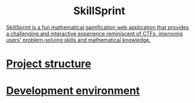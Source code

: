 <h1 align="center">
   SkillSprint
</h1>

<p align="center">
   <a href="https://github.com/Lekesoldat/skillsprint/blob/main/LICENSE" alt="LICENSE">
</p>

SkillSprint is a fun mathematical gamification web application that provides a challenging and interactive experience reminiscent of CTFs, improving users' problem-solving skills and mathematical knowledge.
  
# Project structure
  
# Development environment
